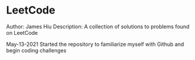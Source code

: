 # LeetCode
Author: James Hiu
Description: A collection of solutions to problems found on LeetCode

May-13-2021
Started the repository to familiarize myself with Github and begin coding challenges
